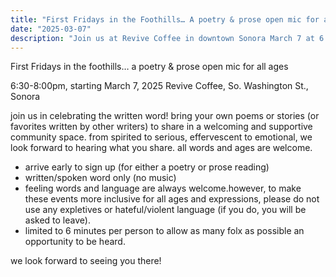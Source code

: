 ```yaml
---
title: "First Fridays in the Foothills… A poetry & prose open mic for all ages"
date: "2025-03-07"
description: "Join us at Revive Coffee in downtown Sonora March 7 at 6:30pm to celebrate the written word! Bring your own poems or stories (or favorites written by other writers) to share in a welcoming and supportive community space. From spirited to serious, effervescent to emotional, we look forward to hearing what you share. All words and ages are welcome."
---
```


First Fridays in the foothills… a poetry & prose open mic for all ages

6:30-8:00pm, starting March 7, 2025
Revive Coffee, So. Washington St., Sonora

join us in celebrating the written word! bring your own poems or stories (or favorites written by other writers) to share in a welcoming and supportive community space. from spirited to serious, effervescent to emotional, we look forward to hearing what you share. all words and ages are welcome. 

- arrive early to sign up (for either a poetry or prose reading)
- written/spoken word only (no music)
- feeling words and language are always welcome.however, to make these events more inclusive for all ages and expressions, please do not use any expletives or hateful/violent language (if you do, you will be asked to leave).
- limited to 6 minutes per person to allow as many folx as possible an opportunity to be heard.

we look forward to seeing you there!
